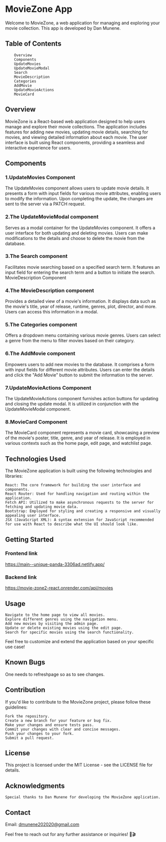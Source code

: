 # MovieZone App

Welcome to MovieZone, a web application for managing and exploring your movie collection. This app is developed by Dan Munene.

## Table of Contents

        Overview
        Components
        UpdateMovies
        UpdateMovieModal
        Search
        MovieDescription
        Categories
        AddMovie
        UpdateMovieActions
        MovieCard

## Overview

MovieZone is a React-based web application designed to help users manage and explore their movie collections. The application includes features for adding new movies, updating movie details, searching for movies, and viewing detailed information about each movie. The user interface is built using React components, providing a seamless and interactive experience for users.

## Components
  ### 1.UpdateMovies Component

The UpdateMovies component allows users to update movie details. It presents a form with input fields for various movie attributes, enabling users to modify the information. Upon completing the update, the changes are sent to the server via a PATCH request.

  ### 2.The UpdateMovieModal component
 Serves as a modal container for the UpdateMovies component. It offers a user interface for both updating and deleting movies. Users can make modifications to the details and choose to delete the movie from the database.

  ### 3.The Search component 
Facilitates movie searching based on a specified search term. It features an input field for entering the search term and a button to initiate the search.
MovieDescription Component

  ### 4.The MovieDescription component 
Provides a detailed view of a movie's information. It displays data such as the movie's title, year of release, runtime, genres, plot, director, and more. Users can access this information in a modal.

  ### 5.The Categories component
 Offers a dropdown menu containing various movie genres. Users can select a genre from the menu to filter movies based on their category.

  ### 6.The AddMovie component
 Empowers users to add new movies to the database. It comprises a form with input fields for different movie attributes. Users can enter the details and click the "Add Movie" button to submit the information to the server.

  ### 7.UpdateMovieActions Component
The UpdateMovieActions component furnishes action buttons for updating and closing the update modal. It is utilized in conjunction with the UpdateMovieModal component.

  ### 8.MovieCard Component

The MovieCard component represents a movie card, showcasing a preview of the movie's poster, title, genre, and year of release. It is employed in various contexts such as the home page, edit page, and watchlist page.

## Technologies Used

The MovieZone application is built using the following technologies and libraries:

    React: The core framework for building the user interface and components.
    React Router: Used for handling navigation and routing within the application.
    Fetch API: Utilized to make asynchronous requests to the server for fetching and updating movie data.
    Bootstrap: Employed for styling and creating a responsive and visually appealing user interface.
    JSX (JavaScript XML): A syntax extension for JavaScript recommended for use with React to describe what the UI should look like.

## Getting Started

  ### Frontend link

https://main--unique-panda-3306ad.netlify.app/


  ### Backend link

https://movie-zone2-react.onrender.com/api/movies

<!-- To run the MovieZone application locally and explore its features, follow these steps:

    Clone the Repository:

    bash

git clone https://github.com/your-username/moviezone.git

Install Dependencies:

bash

cd moviezone
npm install

Run the Application:

sql

    npm start

    The application will be accessible at http://localhost:3000 in your web browser. -->

## Usage

    Navigate to the home page to view all movies.
    Explore different genres using the navigation menu.
    Add new movies by visiting the admin page.
    Update or delete existing movies using the edit page.
    Search for specific movies using the search functionality.

Feel free to customize and extend the application based on your specific use case!

## Known Bugs

One needs to refreshpage so as to see changes.
## Contribution

If you'd like to contribute to the MovieZone project, please follow these guidelines:

    Fork the repository.
    Create a new branch for your feature or bug fix.
    Make your changes and ensure tests pass.
    Commit your changes with clear and concise messages.
    Push your changes to your fork.
    Submit a pull request.

## License

This project is licensed under the MIT License - see the LICENSE file for details.

## Acknowledgments

    Special thanks to Dan Munene for developing the MovieZone application.

## Contact
Email: dmunene202020@gmail.com

Feel free to reach out for any further assistance or inquiries! 🎉🎬